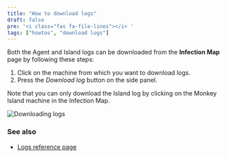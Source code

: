 ```yaml
---
title: "How to download logs"
draft: false
pre: '<i class="fas fa-file-lines"></i> '
tags: ["howtos", "download logs"]
---
```


Both the Agent and Island logs can be downloaded from the **Infection Map**
page by following these steps:

1. Click on the machine from which you want to download logs.
1. Press the _Download log_ button on the side panel.

Note that you can only download the Island log by clicking on the Monkey Island
machine in the Infection Map.

![Downloading logs](/images/island/infection_map_page/agent_log_download.png "Downloading logs")

### See also

- [Logs reference page](/reference/logs)
